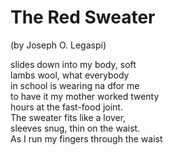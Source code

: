 # The Red Sweater
(by Joseph O. Legaspi)

slides down into my body, soft<br>
lambs wool, what everybody<br>
in school is wearing na dfor me <br>
to have it my mother worked twenty <br>
hours at the fast-food joint. <br>
The sweater fits like a lover, <br>
sleeves snug, thin on the waist. <br>
As I run my fingers through the waist <br>

